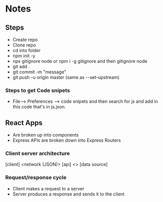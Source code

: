 # Notes

## Steps

- Create repo
- Clone repo
- cd into folder
- npm init -y
- npx gitignore node or npm i -g gitignore and then gitignore node
- git add .
- git commit -m "message"
- git push -u origin master (same as --set-upstream)

### Steps to get Code snipets
- File--> Preferences --> code snipets and then search for js and add in this code that's in js.json.

## React Apps
- Are broken up into components
- Express APIs are broken down into Express Routers

### Client server architecture
[client] <network (JSON)> [api] <> [data source]

### Request/response cycle
- Client makes a request to a server
- Server produces a response and sends it to the client